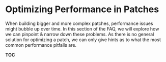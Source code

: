 # Optimizing Performance in Patches

When building bigger and more complex patches, performance issues might bubble up over time. In this section of the FAQ, we will explore how we can pinpoint & narrow down these problems. As there is no general solution for optimizing a patch, we can only give hints as to what the most common performance pitfalls are.

__TOC__
